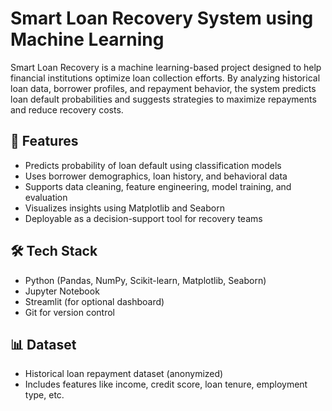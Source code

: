 # Smart Loan Recovery System using Machine Learning

Smart Loan Recovery is a machine learning-based project designed to help financial institutions optimize loan collection efforts. By analyzing historical loan data, borrower profiles, and repayment behavior, the system predicts loan default probabilities and suggests strategies to maximize repayments and reduce recovery costs.

## 🚀 Features

- Predicts probability of loan default using classification models
- Uses borrower demographics, loan history, and behavioral data
- Supports data cleaning, feature engineering, model training, and evaluation
- Visualizes insights using Matplotlib and Seaborn
- Deployable as a decision-support tool for recovery teams

## 🛠️ Tech Stack

- Python (Pandas, NumPy, Scikit-learn, Matplotlib, Seaborn)
- Jupyter Notebook
- Streamlit (for optional dashboard)
- Git for version control

## 📊 Dataset

- Historical loan repayment dataset (anonymized)
- Includes features like income, credit score, loan tenure, employment type, etc.

